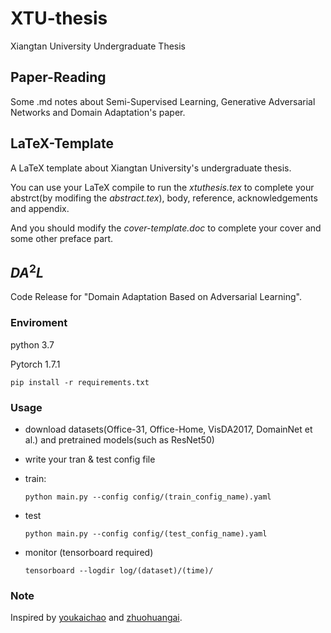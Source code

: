 # XTU-thesis

Xiangtan University Undergraduate Thesis

## Paper-Reading

Some .md notes about Semi-Supervised Learning, Generative Adversarial Networks and Domain Adaptation's paper.

## LaTeX-Template

A LaTeX template about Xiangtan University's undergraduate thesis.

You can use your LaTeX compile to run the *xtuthesis.tex* to complete your abstrct(by modifing the *abstract.tex*), body, reference, acknowledgements and appendix. 

And you should modify the *cover-template.doc* to complete your cover and some other preface part.

## $DA^2L$ 

Code Release for "Domain Adaptation Based on Adversarial Learning".

### Enviroment

python 3.7

Pytorch 1.7.1

`pip install -r requirements.txt`

### Usage

- download datasets(Office-31, Office-Home, VisDA2017, DomainNet et al.) and pretrained models(such as ResNet50)

- write your tran & test config file

- train:

  `python main.py --config config/(train_config_name).yaml`

- test

  `python main.py --config config/(test_config_name).yaml`

- monitor (tensorboard required)

  `tensorboard --logdir log/(dataset)/(time)/`

### Note

Inspired by [youkaichao](https://github.com/thuml/Universal-Domain-Adaptation) and [zhuohuangai](https://github.com/zhuohuangai/cafa-1).
